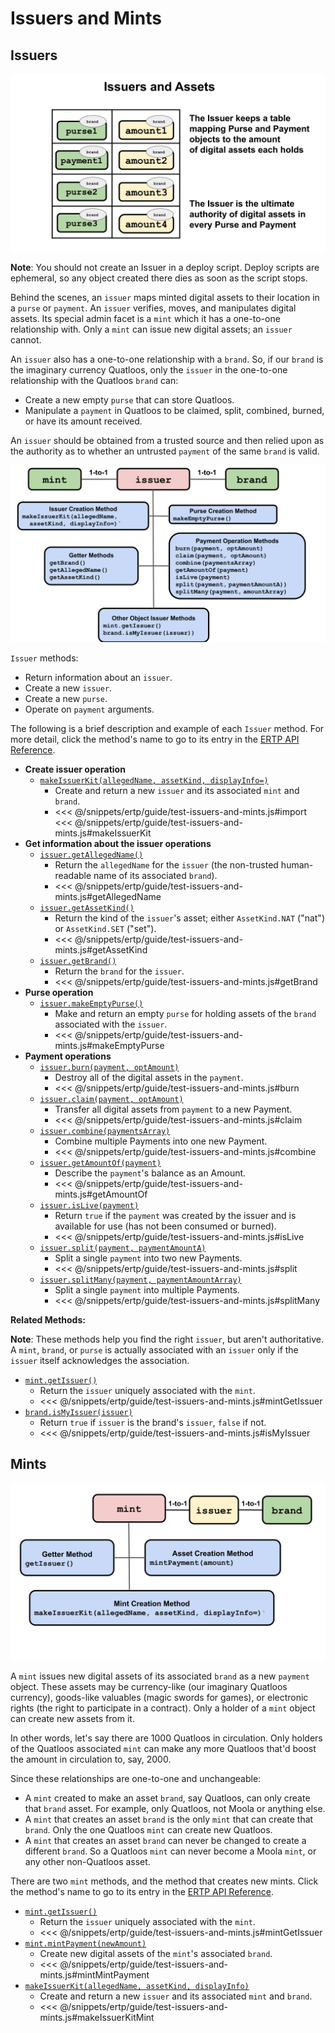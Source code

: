 # Issuers and  Mints

## Issuers
![Issuer structure](./assets/issuers-and-assets.svg)

**Note**: You should not create an Issuer in a deploy script. Deploy scripts are ephemeral, so any object 
created there dies as soon as the script stops.

Behind the scenes, an `issuer` maps minted digital assets to their location in a `purse`
or `payment`. An `issuer` verifies, moves, and manipulates digital assets. 
Its special admin facet is a `mint` which it has a one-to-one
relationship with. Only a `mint` can issue new digital assets; an `issuer` cannot.

An `issuer` also has a one-to-one relationship with a `brand`. So, if
our `brand` is the imaginary currency Quatloos, only
the `issuer` in the one-to-one relationship with the Quatloos `brand`
can:
- Create a new empty `purse` that can store Quatloos.
- Manipulate a `payment` in Quatloos to be claimed, split, combined,
burned, or have its amount received.

An `issuer` should be obtained from a trusted source and
then relied upon as the authority as to whether an untrusted `payment`
of the same `brand` is valid.
 
![Issuer methods](./assets/issuer1.svg)

`Issuer` methods:
- Return information about an `issuer`.
- Create a new `issuer`.
- Create a new `purse`. 
- Operate on `payment` arguments.

The following is
a brief description and example of each `Issuer` method. For
more detail, click the method's name to go to its entry in the [ERTP
API Reference](/reference/ertp-api/).

- **Create issuer operation**
  - [`makeIssuerKit(allegedName, assetKind, displayInfo=)`](/reference/ertp-api/issuer.md#makeissuerkit-allegedname-assetkind-displayinfo)
    - Create and return a new `issuer` and its associated `mint` and `brand`.
    - <<< @/snippets/ertp/guide/test-issuers-and-mints.js#import
      <<< @/snippets/ertp/guide/test-issuers-and-mints.js#makeIssuerKit
- **Get information about the issuer operations**
  - [`issuer.getAllegedName()`](/reference/ertp-api/issuer.md#issuer-getallegedname)
    - Return the `allegedName` for the `issuer` (the non-trusted human-readable name of its associated `brand`).
    - <<< @/snippets/ertp/guide/test-issuers-and-mints.js#getAllegedName
  - [`issuer.getAssetKind()`](/reference/ertp-api/issuer.md#issuer-getassetkind)
    - Return the kind of the `issuer`'s asset; either `AssetKind.NAT` ("nat") or `AssetKind.SET` ("set").
    - <<< @/snippets/ertp/guide/test-issuers-and-mints.js#getAssetKind
  - [`issuer.getBrand()`](/reference/ertp-api/issuer.md#issuer-getbrand)
    - Return the `brand` for the `issuer`.
    - <<< @/snippets/ertp/guide/test-issuers-and-mints.js#getBrand
- **Purse operation**
  - [`issuer.makeEmptyPurse()`](/reference/ertp-api/issuer.md#issuer-makeemptypurse)
    - Make and return an empty `purse` for holding assets of the `brand` associated with the `issuer`.
    - <<< @/snippets/ertp/guide/test-issuers-and-mints.js#makeEmptyPurse
- **Payment operations**
  - [`issuer.burn(payment, optAmount)`](/reference/ertp-api/issuer.md#issuer-burn-payment-optamount)
    - Destroy all of the digital assets in the `payment`.
    - <<< @/snippets/ertp/guide/test-issuers-and-mints.js#burn
  - [`issuer.claim(payment, optAmount)`](/reference/ertp-api/issuer.md#issuer-claim-payment-optamount)
    - Transfer all digital assets from `payment` to a new Payment.
    - <<< @/snippets/ertp/guide/test-issuers-and-mints.js#claim
  - [`issuer.combine(paymentsArray)`](/reference/ertp-api/issuer.md#issuer-combine-paymentsarray-opttotalamount)
    - Combine multiple Payments into one new Payment.
    - <<< @/snippets/ertp/guide/test-issuers-and-mints.js#combine
  - [`issuer.getAmountOf(payment)`](/reference/ertp-api/issuer.md#issuer-getamountof-payment)
    - Describe the `payment`'s balance as an Amount.
    - <<< @/snippets/ertp/guide/test-issuers-and-mints.js#getAmountOf
  - [`issuer.isLive(payment)`](/reference/ertp-api/issuer.md#issuer-islive-payment)
    - Return `true` if the `payment` was created by the issuer and is available for use (has not been consumed or burned).
    - <<< @/snippets/ertp/guide/test-issuers-and-mints.js#isLive
  - [`issuer.split(payment, paymentAmountA)`](/reference/ertp-api/issuer.md#issuer-split-payment-paymentamounta)
    - Split a single `payment` into two new Payments.
    - <<< @/snippets/ertp/guide/test-issuers-and-mints.js#split
  - [`issuer.splitMany(payment, paymentAmountArray)`](/reference/ertp-api/issuer.md#issuer-splitmany-payment-amountarray)
    - Split a single `payment` into multiple Payments.
    - <<< @/snippets/ertp/guide/test-issuers-and-mints.js#splitMany


**Related Methods:**

**Note**: These methods help you find the right `issuer`, but aren't authoritative.
A `mint`, `brand`, or `purse` is actually associated with an `issuer` only if
the `issuer` itself acknowledges the association.

- [`mint.getIssuer()`](/reference/ertp-api/mint.md#mint-getissuer)
  - Return the `issuer` uniquely associated with the `mint`.
  - <<< @/snippets/ertp/guide/test-issuers-and-mints.js#mintGetIssuer
- [`brand.isMyIssuer(issuer)`](/reference/ertp-api/brand.md#brand-ismyissuer-issuer)
  - Return `true` if `issuer` is the brand's `issuer`, `false` if not.
  - <<< @/snippets/ertp/guide/test-issuers-and-mints.js#isMyIssuer

## Mints
![Mint methods](./assets/mint.svg)

A `mint` issues new digital assets of its associated `brand` as a new 
`payment` object. These assets may be currency-like (our imaginary
Quatloos currency), goods-like valuables (magic swords for games), or
electronic rights (the right to participate in a contract). Only a
holder of a `mint` object can create new assets from it. 

In other words, let's say there
are 1000 Quatloos in circulation. Only holders of the Quatloos associated
`mint` can make any more Quatloos that'd boost the amount in circulation to, say, 2000.

Since these relationships are one-to-one and unchangeable:
- A `mint` created to make an asset `brand`, say Quatloos, can only create that `brand` asset.
For example, only Quatloos, not Moola or anything else.
- A `mint` that creates an asset `brand` is the only `mint` that can create that `brand`. Only
the one Quatloos `mint` can create new Quatloos.
- A `mint` that creates an asset `brand` can never be changed to create a different `brand`.
So a Quatloos `mint` can never become a Moola `mint`, or any other non-Quatloos asset.

There are two `mint` methods, and the method that creates new mints. Click the method's name to go to its entry in the [ERTP
API Reference](/ertp/api/).
- [`mint.getIssuer()`](/reference/ertp-api/mint.md#mint-getissuer)
  - Return the `issuer` uniquely associated with the `mint`.
  - <<< @/snippets/ertp/guide/test-issuers-and-mints.js#mintGetIssuer
- [`mint.mintPayment(newAmount)`](/reference/ertp-api/mint.md#mint-mintpayment-newamount)
  - Create new digital assets of the `mint`'s associated `brand`.
  - <<< @/snippets/ertp/guide/test-issuers-and-mints.js#mintMintPayment
- [`makeIssuerKit(allegedName, assetKind, displayInfo)`](/reference/ertp-api/issuer.md#makeissuerkit-allegedname-assetkind-displayinfo)
  - Create and return a new `issuer` and its associated `mint` and `brand`.
  - <<< @/snippets/ertp/guide/test-issuers-and-mints.js#makeIssuerKitMint

